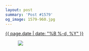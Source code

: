 ```yaml
---
layout: post
summary: 'Post #1579'
og_image: 1579-960.jpg
---
```


<div class="post">
 <time>
  <a href="/1579">
   {{ page.date | date: "%B %-d, %Y" }}
  </a>
 </time>
 <a href="/1579">
  <figure data-taken="1/13/2022">
   <img sizes="(min-width: 700px) 50vw, calc(100vw - 2rem)" src="{{ site.assets_url }}/1579-480.jpg" srcset="{{ site.assets_url }}/1579-240.jpg 240w, {{ site.assets_url }}/1579-480.jpg 480w, {{ site.assets_url }}/1579-720.jpg 720w, {{ site.assets_url }}/1579-960.jpg 960w"/>
  </figure>
 </a>
</div>
